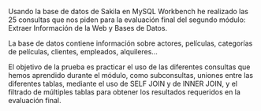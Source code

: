 Usando la base de datos de Sakila en MySQL Workbench he realizado las 25 consultas que nos piden para la evaluación final del segundo módulo: Extraer Información de la Web y Bases de Datos.

La base de datos contiene información sobre actores, películas, categorías de películas, clientes, empleados, alquileres...

El objetivo de la prueba es practicar el uso de las diferentes consultas que hemos aprendido durante el módulo, como subconsultas, uniones entre las diferentes tablas, mediante el uso de SELF JOIN y de INNER JOIN, y el filtrado de múltiples tablas para obtener los resultados requeridos en la evaluación final.


